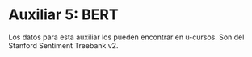 # Auxiliar 5: BERT
Los datos para esta auxiliar los pueden encontrar en u-cursos. Son del Stanford Sentiment Treebank v2.